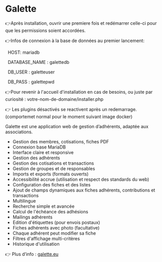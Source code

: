 # Galette



👉Après installation, ouvrir une premiere fois et redémarrer celle-ci pour que les permissions soient accordées.



👉Infos de connexion à la base de données au premier lancement:



        HOST: mariadb

        DATABASE\_NAME : galettedb

        DB\_USER : galetteuser

        DB\_PASS : galettepwd



👉Pour revenir à l'accueil d'installation en cas de besoins, ou juste par curiosité : votre-nom-de-domaine/installer.php





👉 Les plugins désactivés se reactivent après un redemarrage. (comportemet normal pour le moment suivant image docker)



Galette est une application web de gestion d’adhérents, adaptée aux associations.

* Gestion des membres, cotisations, fiches PDF
* Connexion base MariaDB
* Interface claire et responsive
* Gestion des adhérents
* Gestion des cotisations et transactions
* Gestion de groupes et de responsables
* Imports et exports (formats ouverts)
* Accessibilité accrue (utilisation et respect des standards du web)
* Configuration des fiches et des listes
* Ajout de champs dynamiques aux fiches adhérents, contributions et transactions
* Multilingue
* Recherche simple et avancée
* Calcul de l'échéance des adhésions
* Mailings adhérents
* Edition d'étiquettes (pour envois postaux)
* Fiches adhérents avec photo (facultative)
* Chaque adhérent peut modifier sa fiche
* Filtres d'affichage multi-critères
* Historique d'utilisation

👉 Plus d’info : [galette.eu](https://galette.eu/)

